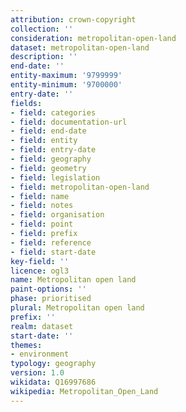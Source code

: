 ```yaml
---
attribution: crown-copyright
collection: ''
consideration: metropolitan-open-land
dataset: metropolitan-open-land
description: ''
end-date: ''
entity-maximum: '9799999'
entity-minimum: '9700000'
entry-date: ''
fields:
- field: categories
- field: documentation-url
- field: end-date
- field: entity
- field: entry-date
- field: geography
- field: geometry
- field: legislation
- field: metropolitan-open-land
- field: name
- field: notes
- field: organisation
- field: point
- field: prefix
- field: reference
- field: start-date
key-field: ''
licence: ogl3
name: Metropolitan open land
paint-options: ''
phase: prioritised
plural: Metropolitan open land
prefix: ''
realm: dataset
start-date: ''
themes:
- environment
typology: geography
version: 1.0
wikidata: Q16997686
wikipedia: Metropolitan_Open_Land
---
```

